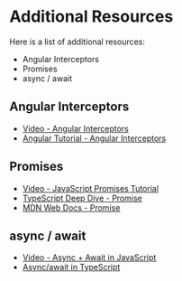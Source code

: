 # Additional Resources

Here is a list of additional resources:

* Angular Interceptors
* Promises
* async / await

## Angular Interceptors

* [Video - Angular Interceptors](https://www.youtube.com/watch?v=Q8hm0vilhUU)
* [Angular Tutorial - Angular Interceptors](https://angular.io/guide/http#intercepting-requests-and-responses)

## Promises

* [Video - JavaScript Promises Tutorial](https://www.youtube.com/watch?v=zu6I2FXakLI)
* [TypeScript Deep Dive - Promise](https://basarat.gitbook.io/typescript/future-javascript/promise)
* [MDN Web Docs - Promise](https://developer.mozilla.org/en-US/docs/Web/JavaScript/Reference/Global_Objects/Promise)

## async / await

* [Video - Async + Await in JavaScript](https://www.youtube.com/watch?v=DwQJ_NPQWWo)
* [Async/await in TypeScript](https://blog.logrocket.com/async-await-in-typescript/)
